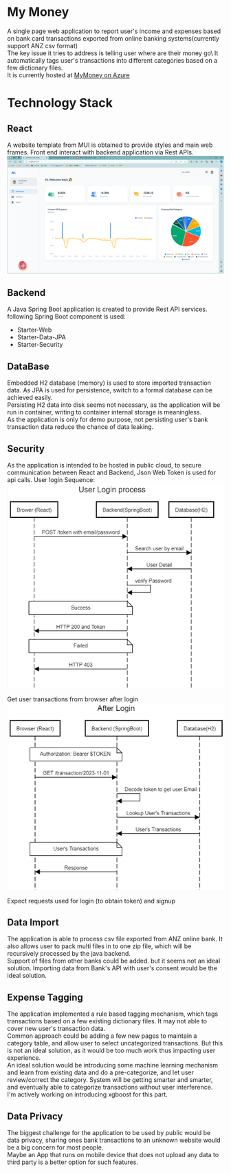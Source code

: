 # My Money
A single page web application to report user's income and expenses based on bank card transactions exported from online banking systems(currently support ANZ csv format)\
The key issue it tries to address is telling user where are their money go\ 
It automatically tags user's transactions into different categories based on a few dictionary files.\
It is currently hosted at <a href="https://sohpie0217nzmymoneyapi.azurewebsites.net/" target="_blank">MyMoney on Azure</a>

# Technology Stack
## React
A website template from MUI is obtained to provide styles and main web frames.
Front end interact with backend application via Rest APIs.
![example page](MyMoney.png "My Money example")

## Backend
A Java Spring Boot application is created to provide Rest API services. following Spring Boot component is used:
- Starter-Web 
- Starter-Data-JPA
- Starter-Security

## DataBase
Embedded H2 database (memory) is used to store imported transaction data. As JPA is used for persistence, switch to a formal database can be achieved easily.\
Persisting H2 data into disk seems not necessary, as the application will be run in container, writing to container internal storage is meaningless.\
As the application is only for demo purpose, not persisting user's bank transaction data reduce the chance of data leaking.

## Security
As the application is intended to be hosted in public cloud, to secure communication between React and Backend, Json Web Token is used for api calls.
User login Sequence:
![sequence](login.png "User login Sequence Diagram")

Get user transactions from browser after login
![sequence](getTransaction.png "Get Transactions Sequence Diagram")

Expect requests used for login (to obtain token) and signup

## Data Import
The application is able to process csv file exported from ANZ online bank. It also allows user to pack multi files in to one zip file, which will be recursively processed by the java backend.\
Support of files from other banks could be added. but it seems not an ideal solution. Importing data from Bank's API with user's consent would be the ideal solution.       

## Expense Tagging
The application implemented a rule based tagging mechanism, which tags transactions based on a few existing dictionary files.
It may not able to cover new user's transaction data. \
Common approach could be adding a few new pages to maintain a category table, and allow user to select uncategorized transactions. But this is not an ideal solution, as it would be too much work thus impacting user experience.\
An ideal  solution would be introducing some machine learning mechanism and learn from existing data and do a pre-categorize, and let user review/correct the category. System will be getting smarter and smarter, and eventually able to categorize transactions without user interference.\
I'm actively working on introducing xgboost for this part. 

## Data Privacy
The biggest challenge for the application to be used by public would be data privacy, sharing ones bank transactions to an unknown website would be a big concern for most people.\
Maybe an App that runs on mobile device that does not upload any data to third party is a better option for such features. 


